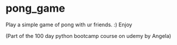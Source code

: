 # pong_game
Play a simple game of pong with ur friends. :) Enjoy

(Part of the 100 day python bootcamp course on udemy by Angela)
